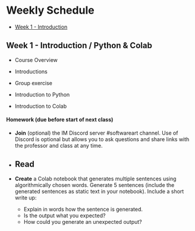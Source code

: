 # Weekly Schedule

* [Week 1 - Introduction](#week1)

## <a name="week1"></a>Week 1 - Introduction / Python & Colab
- Course Overview
- Introductions

- Group exercise
- Introduction to Python
- Introduction to Colab

#### Homework (due before start of next class)
- **Join** (optional) the IM Discord server #softwareart channel. Use of Discord is optional but allows you to ask questions and share links with the professor and class at any time.
- **Read**
  - 

- **Create** a Colab notebook that generates multiple sentences using algorithmically chosen words. Generate 5 sentences (include the generated sentences as static text in your notebook). Include a short write up:
  - Explain in words how the sentence is generated.
  - Is the output what you expected?
  - How could you generate an unexpected output?
